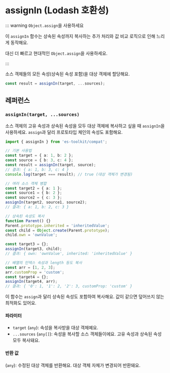 # assignIn (Lodash 호환성)

::: warning `Object.assign`을 사용하세요

이 `assignIn` 함수는 상속된 속성까지 복사하는 추가 처리와 값 비교 로직으로 인해 느리게 동작해요.

대신 더 빠르고 현대적인 `Object.assign`을 사용하세요.

:::

소스 객체들의 모든 속성(상속된 속성 포함)을 대상 객체에 할당해요.

```typescript
const result = assignIn(target, ...sources);
```

## 레퍼런스

### `assignIn(target, ...sources)`

소스 객체의 고유 속성과 상속된 속성을 모두 대상 객체에 복사하고 싶을 때 `assignIn`을 사용하세요. `assign`과 달리 프로토타입 체인의 속성도 포함해요.

```typescript
import { assignIn } from 'es-toolkit/compat';

// 기본 사용법
const target = { a: 1, b: 2 };
const source = { b: 3, c: 4 };
const result = assignIn(target, source);
// 결과: { a: 1, b: 3, c: 4 }
console.log(target === result); // true (대상 객체가 변경됨)

// 여러 소스 객체 병합
const target2 = { a: 1 };
const source1 = { b: 2 };
const source2 = { c: 3 };
assignIn(target2, source1, source2);
// 결과: { a: 1, b: 2, c: 3 }

// 상속된 속성도 복사
function Parent() {}
Parent.prototype.inherited = 'inheritedValue';
const child = Object.create(Parent.prototype);
child.own = 'ownValue';

const target3 = {};
assignIn(target3, child);
// 결과: { own: 'ownValue', inherited: 'inheritedValue' }

// 배열의 인덱스 속성과 length 등도 복사
const arr = [1, 2, 3];
arr.customProp = 'custom';
const target4 = {};
assignIn(target4, arr);
// 결과: { '0': 1, '1': 2, '2': 3, customProp: 'custom' }
```

이 함수는 `assign`과 달리 상속된 속성도 포함하여 복사해요. 값이 같으면 덮어쓰지 않는 최적화도 있어요.

#### 파라미터

- `target` (`any`): 속성을 복사받을 대상 객체예요.
- `...sources` (`any[]`): 속성을 복사할 소스 객체들이에요. 고유 속성과 상속된 속성 모두 복사돼요.

#### 반환 값

(`any`): 수정된 대상 객체를 반환해요. 대상 객체 자체가 변경되어 반환돼요.
